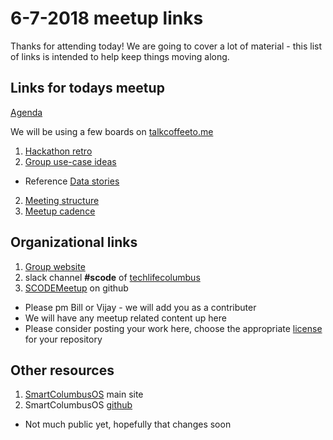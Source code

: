 # 6-7-2018 meetup links

Thanks for attending today! We are going to cover a lot of material - this list of links is intended to help keep things moving along.


## Links for todays meetup

[Agenda](https://github.com/SCODEMeetup/meeting_notes/blob/master/2018-06-07/agenda.txt)

We will be using a few boards on [talkcoffeeto.me](https://talkcoffeeto.me/)

1. [Hackathon retro](https://talkcoffeeto.me/d/HHffMdQfqrd3T)
1. [Group use-case ideas](https://talkcoffeeto.me/d/QR7j8GJg4dT3R)
  * Reference [Data stories](https://www.smartcolumbusos.com/data-stories)
2. [Meeting structure](https://talkcoffeeto.me/d/fJp6NfMNQm3NG)
3. [Meetup cadence](https://talkcoffeeto.me/d/qNr2B8qdrgJMN)


## Organizational links

1. [Group website](https://www.scodemeetup.org/)
2. slack channel **#scode** of [techlifecolumbus](https://techlife-columbus-slack.herokuapp.com/)
3. [SCODEMeetup](https://github.com/SCODEMeetup) on github
  * Please pm Bill or Vijay - we will add you as a contributer
  * We will have any meetup related content up here
  * Please consider posting your work here, choose the appropriate [license](https://help.github.com/articles/licensing-a-repository/) for your repository


## Other resources

1. [SmartColumbusOS](https://www.smartcolumbusos.com/) main site
2. SmartColumbusOS [github](https://github.com/SmartColumbusOS)
  * Not much public yet, hopefully that changes soon
